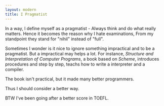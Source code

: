 ```yaml
---
layout: modern
title: I Pragmatist
---
```


  In a way, I define myself as a pragmatist - Always think and do what really matters. Hence it becomes the reason why I hate examinations, From my standpoint they stand for "nihil" instead of "full".

  Sometimes I wonder is it nice to ignore something impractical and to be a pragmatist. But a impractical may helps a lot. For instance, *Structure and Interpretation of Computer Programs*, a book based on *Scheme*, introduces procedures and step by step, teachs how to write a interpreter and a compiler.

  The book isn't practical, but it made many better programmers.

  Thus I should consider a better way.

  BTW I've been going after a better score in TOEFL.
